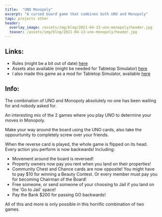 ```yaml
---
title:  "UNO Monopoly"
excerpt: "A cursed board game that combines both UNO and Monopoly"
tags: projects other
header:
  overlay_image: /assets/img/blog/2021-04-13-uno-monopoly/header.jpg
  teaser: /assets/img/blog/2021-04-13-uno-monopoly/header.jpg
---
```


## Links:

- Rules (might be a bit out of date) [here](http://cloud-3.steamusercontent.com/ugc/1772706619600607775/97424C1E699CA2D1E6994B3B390FC5F47AC27DE4/)
- Assets also available (might be needed for Tabletop Simulator) [here](https://github.com/lilbud/uno-monopoly)
- I also made this game as a mod for Tabletop Simulator, available [here](https://steamcommunity.com/sharedfiles/filedetails/?id=2472501431)

## Info:  
The combination of UNO and Monopoly absolutely no one has been waiting for and nobody asked for.

An interesting mix of the 2 games where you play UNO to determine your moves in Monopoly.

Make your way around the board using the UNO cards, also take the oppourtunity to completely screw over your friends.

When the reverse card is played, the whole game is flipped on its head. Every action you perform is now backwards! Including:

- Movement around the board is reversed!
- Property owners now pay you rent when you land on their properties!
- Community Chest and Chance cards are now opposite! You might have to pay $10 for winning a Beauty Contest. Or every member must pay you for becoming Chairman of the Board!
- Free someone, or send someone of your choosing to Jail if you land on the 'Go to Jail' space!
- Pay the Bank $200 for passing GO backwards!

All of this and more is only possible in this horrific combination of two games.  

